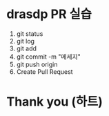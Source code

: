 # drasdp PR 실습
1. git status
2. git log
3. git add
4. git commit -m "메세지"
5. git push origin 
6. Create Pull Request

# Thank you (하트)

